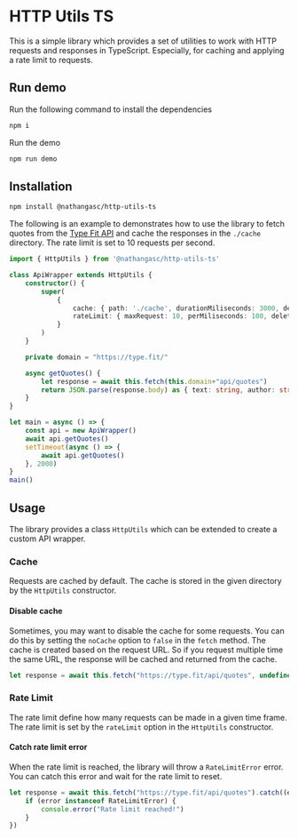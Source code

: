 # HTTP Utils TS
This is a simple library which provides a set of utilities to work with HTTP requests and responses in TypeScript. Especially, for caching and applying a rate limit to requests.

## Run demo
Run the following command to install the dependencies
```bash
npm i
```

Run the demo
```bash
npm run demo
```

## Installation
```bash
npm install @nathangasc/http-utils-ts
```

The following is an example to demonstrates how to use the library to fetch quotes from the [Type Fit API](https://type.fit/api/quotes) and cache the responses in the `./cache` directory. The rate limit is set to 10 requests per second.
```ts
import { HttpUtils } from '@nathangasc/http-utils-ts'

class ApiWrapper extends HttpUtils {
    constructor() {
        super(
            {
                cache: { path: './cache', durationMiliseconds: 3000, deleteOnExpire: true },
                rateLimit: { maxRequest: 10, perMiliseconds: 100, deleteOnExpire: true, waitTillLimitReset: true }
            }
        )
    }

    private domain = "https://type.fit/"

    async getQuotes() {
        let response = await this.fetch(this.domain+"api/quotes")
        return JSON.parse(response.body) as { text: string, author: string }[]
    }
}

let main = async () => {
    const api = new ApiWrapper()
    await api.getQuotes()
    setTimeout(async () => {
        await api.getQuotes()
    }, 2000)
}
main()
```

## Usage
The library provides a class `HttpUtils` which can be extended to create a custom API wrapper.

### Cache
Requests are cached by default. The cache is stored in the given directory by the `HttpUtils` constructor.

#### Disable cache
Sometimes, you may want to disable the cache for some requests. You can do this by setting the `noCache` option to `false` in the `fetch` method. The cache is created based on the request URL. So if you request multiple time the same URL, the response will be cached and returned from the cache.
```ts
let response = await this.fetch("https://type.fit/api/quotes", undefined, true)
```

### Rate Limit
The rate limit define how many requests can be made in a given time frame. The rate limit is set by the `rateLimit` option in the `HttpUtils` constructor.

#### Catch rate limit error
When the rate limit is reached, the library will throw a `RateLimitError` error. You can catch this error and wait for the rate limit to reset.
```ts
let response = await this.fetch("https://type.fit/api/quotes").catch((error) => {
    if (error instanceof RateLimitError) {
        console.error("Rate limit reached!")
    }
})
```